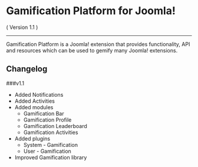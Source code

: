 Gamification Platform for Joomla! 
==========================
( Version 1.1 )
- - -

Gamification Platform is a Joomla! extension that provides functionality, API and resources which can be used to gemify many Joomla! extensions.

Changelog
---------

###v1.1

* Added Notifications
* Added Activities
* Added modules
    * Gamification Bar
    * Gamification Profile
    * Gamification Leaderboard
    * Gamification Activities
* Added plugins
    * System - Gamification
    * User - Gamification
* Improved Gamification library